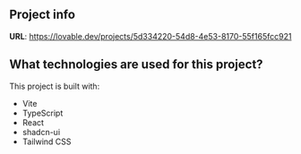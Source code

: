 ## Project info

**URL**: https://lovable.dev/projects/5d334220-54d8-4e53-8170-55f165fcc921

## What technologies are used for this project?

This project is built with:

- Vite
- TypeScript
- React
- shadcn-ui
- Tailwind CSS
